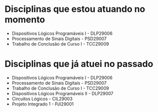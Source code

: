 # Disciplinas que estou atuando no momento
- Dispositivos Lógicos Programáveis I - DLP29006 
- Processamento de Sinais Digitais - PSD29007 
- Trabalho de Conclusão de Curso I - TCC29009 

# Disciplinas que já atuei no passado
- Dispositivos Lógicos Programáveis I - DLP29006 
- Processamento de Sinais Digitais - PSD29007 
- Trabalho de Conclusão de Curso I - TCC29009 
- Dispositivos Lógicos Programáveis II - DLP29007 
- Circuitos Lógicos - CIL29003
- Projeto Integrado 1 - PJI29001